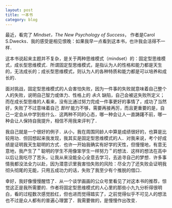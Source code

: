 ```yaml
---
layout: post
title: 一本书
category: blog
---
```


最近，看完了 *Mindset，The New Psychology of Success*， 作者是Carol S.Dwecks．我的感受是相见恨晚：如果我早一点看到这本书，也许我会活得不一样．

这本书说起来主题并不复杂，是关于两种思维模式（mindset）的：固定型思维模式，成长型思维模式．所谓固定型思维模式，是指认为人的性格和能力都是天生的，无法成长的；成长型思维模式，则认为人的各种特质和能力都是可以培养和成长的．

面对挑战，固定型思维模式的人会害怕失败，因为一件事的失败就意味着自己整个人的失败，说明自己智力或体力、性格上的 *永久* 缺陷，自己会被这失败所定义；而在成长型思维的人看来，没有比通过努力完成一件事更好的事情了，成功了当然好，失败了不过意味着自己 *暂时* 能力不够，需要再接再厉，而且更重要的是，自己一定会从中学到些什么．这两种不同的心态，哪一种会让人一直踌躇不前，哪一种会让人保持自我提升，相信不用我来评判了．

我自己就是一个很好的例子．从小，我在周围同龄人中算是成绩很好的，也算是比较用功．但回想起来我发现，我其实是固定型思维模式的人．对我来说，考个好成绩是证明我天生聪明的方式．也许一开始我确实有好学的天性，但慢慢地，有意无意地，我产生了＂聪明的学生不用像笨学生一样努力＂的想法．这样的想法在高中以后让我吃尽了苦头，让我从来没能全心全意去学习，去追寻自己的梦想．许多事情我都没法全力以赴，因为潜意识里我害怕失败的风险：尽全力了还失败会证明我彻头彻尾的无能，只用五成功力的话，失败了我至少有个推脱的借口．

幸好，我好像慢慢醒悟了．从一个谈学画画的公众号里看见了对这本书的推荐，惊觉这正是我所需要的．作者将固定型思维模式的人心里的那些小九九分析得很明白，看的过程数次感觉脸红，但也进而觉得踏实了，之前觉得似乎不可见人的想法也不过是众人都有的普遍心理罢了．我需要做的，是慢慢作出改变．
